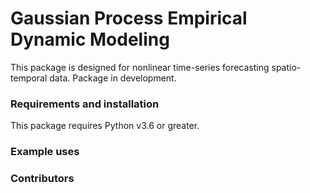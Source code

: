 # Gaussian Process Empirical Dynamic Modeling
This package is designed for nonlinear time-series forecasting spatio-temporal data. Package in development.

### Requirements and installation
This package requires Python v3.6 or greater.

### Example uses

### Contributors
